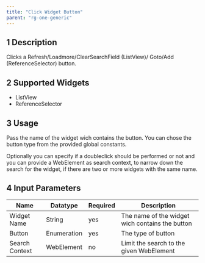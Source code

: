 ```yaml
---
title: "Click Widget Button"
parent: "rg-one-generic"
---
```


## 1 Description

Clicks a Refresh/Loadmore/ClearSearchField (ListView)/ Goto/Add (ReferenceSelector) button.

## 2 Supported Widgets

* ListView
* ReferenceSelector

## 3 Usage

Pass the name of the widget wich contains the button. You can chose the button type from the provided global constants.

Optionally you can specify if a doubleclick should be performed or not and you can provide a WebElement as search context, to narrow down the search for the widget, if there are two or more widgets with the same name.

## 4 Input Parameters

Name | Datatype | Required | Description
--- | --- | --- | ---
Widget Name | String | yes | The name of the widget wich contains the button
Button | Enumeration | yes | The type of button
Search Context | WebElement | no | Limit the search to the given WebElement
